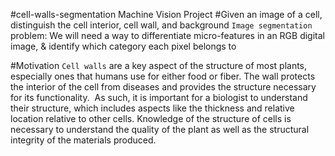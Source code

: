 #cell-walls-segmentation
Machine Vision Project
#Given an image of a cell, distinguish the cell interior, cell wall, and background
`Image segmentation` problem: We will need a way to differentiate micro-features in an RGB digital image, & identify which category each pixel belongs to

#Motivation
`Cell walls` are a key aspect of the structure of most plants, especially ones that humans use for either food or fiber. The wall protects the interior of the cell from diseases and provides the structure necessary for its functionality.  As such, it is important for a biologist to understand their structure, which includes aspects like the thickness and relative location relative to other cells. Knowledge of the structure of cells is necessary to understand the quality of the plant as well as the structural integrity of the materials produced.
